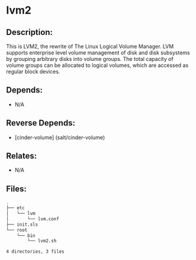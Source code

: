 # lvm2

## Description:

This is LVM2, the rewrite of The Linux Logical Volume Manager.  LVM supports enterprise level volume management of disk and disk subsystems by grouping arbitrary disks into volume groups. The total capacity of volume groups can be allocated to logical volumes, which are accessed as regular block devices.

## Depends:

  -  N/A

## Reverse Depends:

  -  [cinder-volume] (salt/cinder-volume)

## Relates:

  -  N/A

## Files:

```bash
.
├── etc
│   └── lvm
│       └── lvm.conf
├── init.sls
└── root
    └── bin
        └── lvm2.sh

4 directories, 3 files
```
